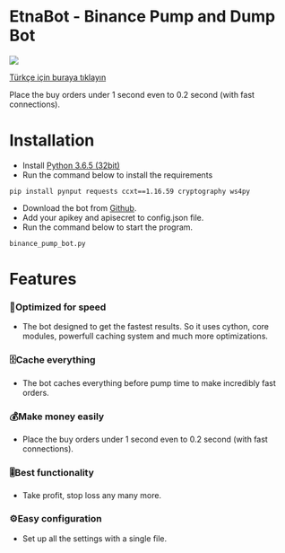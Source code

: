 # EtnaBot - Binance Pump and Dump Bot
![](https://image.ibb.co/kpCga9/make_money.jpg)

[Türkçe için buraya tıklayın](https://github.com/lukacci/etnabot/blob/master/README_tr.md)

Place the buy orders under 1 second even to 0.2 second (with fast connections). 

# Installation  
* Install [Python 3.6.5 (32bit)](https://www.python.org/ftp/python/3.6.5/python-3.6.5.exe)
* Run the command below to install the requirements
```
pip install pynput requests ccxt==1.16.59 cryptography ws4py
```
* Download the bot from [Github](https://github.com/lukacci/etnabot/archive/master.zip). 
* Add your apikey and apisecret to config.json file. 
* Run the command below to start the program. 
```
binance_pump_bot.py 
```

# Features
### 🚀Optimized for speed 
* The bot designed to get the fastest results. 
So it uses cython, core modules, powerfull caching system and much more optimizations.
### 🗄️Cache everything
* The bot caches everything before pump time to make incredibly fast orders. 
### 💰Make money easily
* Place the buy orders under 1 second even to 0.2 second (with fast connections). 
### 🎚️Best functionality
* Take profit, stop loss any many more. 
### ⚙️Easy configuration 
* Set up all the settings with a single file. 
  
  


